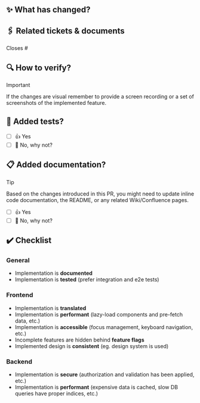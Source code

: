 ## ✨ What has changed?

<!--
Describe what changes have been made.
Please do not leave this blank.
This PR [adds/removes/fixes/replaces] the [feature/bug/etc].
-->

## 🖇️ Related tickets & documents

<!--
Please use this format link issue numbers: Closes #
where # is the issue number you are closing as a link to the issue.
For multiple issues, separate them with a comma.
If there are documents, e.g. in Google Docs or Confluence, you can link them here as well [optional].
-->

Closes #

## 🔍 How to verify?

<!--
Describe how to test and verify the changes as part of the review.
Short and concise is the key, for example:
1. Navigate to...
2. Click on...
3. Scroll down to...
4. See the changes
-->

> [!IMPORTANT]  
> If the changes are visual remember to provide a screen recording or a set of screenshots of the implemented feature.

## 🧪 Added tests?

- [ ] 👍 Yes
- [ ] 🙅 No, why not?

<!-- If no tests are added, tell us why. -->

## 📋 Added documentation?

> [!TIP]
> Based on the changes introduced in this PR, you might need to update inline code documentation, the README, or any related Wiki/Confluence pages.

- [ ] 👍 Yes
- [ ] 🙅 No, why not?

<!-- 
If documentation updates were skipped, briefly explain why it wasn’t necessary.  
Examples: minor UI tweak, refactoring, etc.  
-->

## ✔️ Checklist

### General

- Implementation is **documented**
- Implementation is **tested** (prefer integration and e2e tests)

### Frontend

- Implementation is **translated**
- Implementation is **performant** (lazy-load components and pre-fetch data, etc.)
- Implementation is **accessible** (focus management, keyboard navigation, etc.)
- Incomplete features are hidden behind **feature flags**
- Implemented design is **consistent** (eg. design system is used)

### Backend

- Implementation is **secure** (authorization and validation has been applied, etc.)
- Implementation is **performant** (expensive data is cached, slow DB queries have proper indices, etc.)
